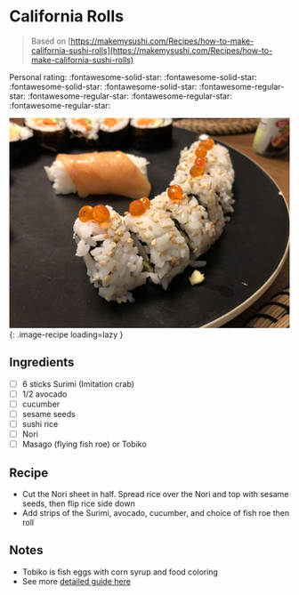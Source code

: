 # California Rolls

> Based on [https://makemysushi.com/Recipes/how-to-make-california-sushi-rolls](https://makemysushi.com/Recipes/how-to-make-california-sushi-rolls)

<!-- {cts} rating=1; (User can specify rating on scale of 1-5) -->

Personal rating: :fontawesome-solid-star: :fontawesome-solid-star: :fontawesome-solid-star: :fontawesome-solid-star: :fontawesome-regular-star: :fontawesome-regular-star: :fontawesome-regular-star: :fontawesome-regular-star:

<!-- {cte} -->

<!-- {cts} name_image=california_rolls.jpeg; (User can specify image name) -->

![california_rolls.jpeg](./california_rolls.jpeg){: .image-recipe loading=lazy }

<!-- {cte} -->

## Ingredients

* [ ] 6 sticks Surimi (Imitation crab)
* [ ] 1/2 avocado
* [ ] cucumber
* [ ] sesame seeds
* [ ] sushi rice
* [ ] Nori
* [ ] Masago (flying fish roe) or Tobiko

## Recipe

* Cut the Nori sheet in half. Spread rice over the Nori and top with sesame seeds, then flip rice side down
* Add strips of the Surimi, avocado, cucumber, and choice of fish roe then roll

## Notes

* Tobiko is fish eggs with corn syrup and food coloring
* See more [detailed guide here](https://www.justonecookbook.com/california-roll/)

